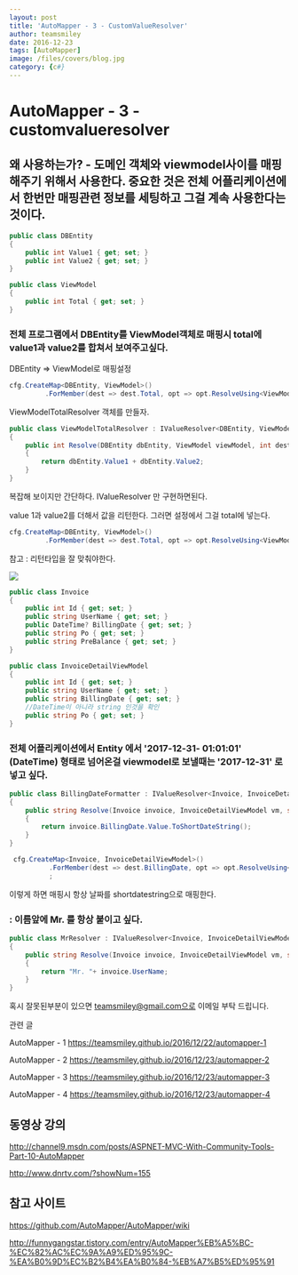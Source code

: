 ```yaml
---
layout: post
title: 'AutoMapper - 3 - CustomValueResolver' 
author: teamsmiley 
date: 2016-12-23
tags: [AutoMapper]
image: /files/covers/blog.jpg
category: {c#}
---
```


# AutoMapper - 3 - customvalueresolver 

## 왜 사용하는가? - 도메인 객체와 viewmodel사이를 매핑해주기 위해서 사용한다.  중요한 것은 전체 어플리케이션에서 한번만 매핑관련 정보를 세팅하고 그걸 계속 사용한다는 것이다. 

```cs
public class DBEntity
{
    public int Value1 { get; set; }
    public int Value2 { get; set; }
}

public class ViewModel
{
    public int Total { get; set; }
}
```

### 전체 프로그램에서 DBEntity를  ViewModel객체로 매핑시  total에 value1과 value2를 합쳐서 보여주고싶다. 

DBEntity => ViewModel로 매핑설정 

```cs
cfg.CreateMap<DBEntity, ViewModel>()
         .ForMember(dest => dest.Total, opt => opt.ResolveUsing<ViewModelTotalResolver>());
```

ViewModelTotalResolver 객체를 만들자. 

```cs
public class ViewModelTotalResolver : IValueResolver<DBEntity, ViewModel, int>
{
    public int Resolve(DBEntity dbEntity, ViewModel viewModel, int destMember, ResolutionContext context)
    {
        return dbEntity.Value1 + dbEntity.Value2;
    }
}
```

복잡해 보이지만 간단하다. IValueResolver 만 구현하면된다.

value 1과 value2를 더해서 값을 리턴한다. 
그러면 설정에서 그걸 total에 넣는다. 

```cs
cfg.CreateMap<DBEntity, ViewModel>()
         .ForMember(dest => dest.Total, opt => opt.ResolveUsing<ViewModelTotalResolver>());
```

참고 : 리턴타입을 잘 맞춰야한다. 

![]({{site_baseurl}}/assets/automapper_custom_resolver_01.png)


```cs
public class Invoice
{
    public int Id { get; set; }
    public string UserName { get; set; }
    public DateTime? BillingDate { get; set; }
    public string Po { get; set; }
    public string PreBalance { get; set; }
}

public class InvoiceDetailViewModel
{
    public int Id { get; set; }
    public string UserName { get; set; }
    public string BillingDate { get; set; }
    //DateTime이 아니라 string 인것을 확인
    public string Po { get; set; }
}
```


### 전체 어플리케이션에서 Entity 에서 '2017-12-31- 01:01:01' (DateTime) 형태로 넘어온걸 viewmodel로 보낼때는 '2017-12-31' 로 넣고 싶다. 
```cs 
public class BillingDateFormatter : IValueResolver<Invoice, InvoiceDetailViewModel, string>
{
    public string Resolve(Invoice invoice, InvoiceDetailViewModel vm, string destMember, ResolutionContext context)
    {
        return invoice.BillingDate.Value.ToShortDateString();
    }
}

 cfg.CreateMap<Invoice, InvoiceDetailViewModel>()
          .ForMember(dest => dest.BillingDate, opt => opt.ResolveUsing<BillingDateFormatter>())
          ;
```

이렇게 하면 매핑시 항상 날짜를 shortdatestring으로 매핑한다. 

### : 이름앞에 Mr. 를 항상 붙이고 싶다. 

```cs
public class MrResolver : IValueResolver<Invoice, InvoiceDetailViewModel, string>
{
    public string Resolve(Invoice invoice, InvoiceDetailViewModel vm, string destMember, ResolutionContext context)
    {
        return "Mr. "+ invoice.UserName;
    }
}
```

혹시 잘못된부분이 있으면 teamsmiley@gmail.com으로 이메일 부탁 드립니다.

관련 글

AutoMapper - 1 <https://teamsmiley.github.io/2016/12/22/automapper-1>

AutoMapper - 2 <https://teamsmiley.github.io/2016/12/23/automapper-2> 

AutoMapper - 3 <https://teamsmiley.github.io/2016/12/23/automapper-3>

AutoMapper - 4 <https://teamsmiley.github.io/2016/12/23/automapper-4>



## 동영상 강의

http://channel9.msdn.com/posts/ASPNET-MVC-With-Community-Tools-Part-10-AutoMapper

http://www.dnrtv.com/?showNum=155

## 참고 사이트 

https://github.com/AutoMapper/AutoMapper/wiki

http://funnygangstar.tistory.com/entry/AutoMapper%EB%A5%BC-%EC%82%AC%EC%9A%A9%ED%95%9C-%EA%B0%9D%EC%B2%B4%EA%B0%84-%EB%A7%B5%ED%95%91


